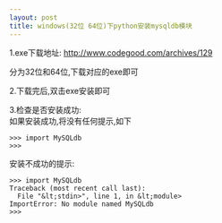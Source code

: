 ```yaml
---
layout: post
title: windows(32位 64位)下python安装mysqldb模块
---
```


1.exe下载地址:
<http://www.codegood.com/archives/129>

分为32位和64位,下载对应的exe即可

<!--more-->

2.下载完后,双击exe安装即可

3.检查是否安装成功:<br>
如果安装成功,将没有任何提示,如下

    >>> import MySQLdb
    >>>

安装不成功的提示:

    >>> import MySQLdb
    Traceback (most recent call last):
      File "&lt;stdin>", line 1, in &lt;module>
    ImportError: No module named MySQLdb
    >>>